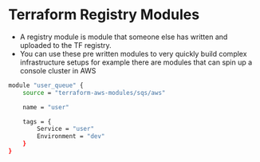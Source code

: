 # Terraform Registry Modules
- A registry module is module that someone else has written and uploaded to the TF registry.
- You can use these pre written modules to very quickly build complex infrastructure setups for example there are modules that can spin up a console cluster in AWS


```sh
module "user_queue" {
    source = "terraform-aws-modules/sqs/aws"

    name = "user"

    tags = {
        Service = "user"
        Environment = "dev"
    }
}
```
